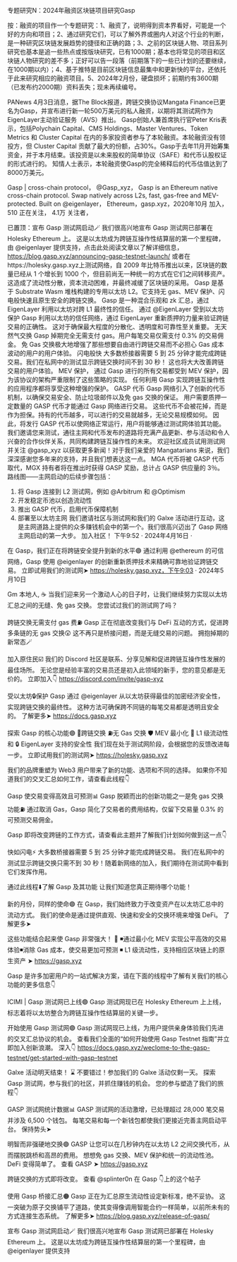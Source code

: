 专题研究N：2024年融资区块链项目研究Gasp 


按：融资的项目作一个专题研究：1、融资了，说明得到资本界看好，可能是一个好的方向和项目；2、通过研究它们，可以了解外界或圈内人对这个行业的判断，是一种研究区块链发展趋势的捷径和正确的路；3、之前的区块链人物、项目系列研究也基本是追一些热点或按版块研究，已有1000期；基本也将常见的项目和区块链人物研究的差不多；正好可以告一段落（前期落下的一些已计划的还要继续，在1000期以内）；4、基于推特是目前区块链信息最集中和更新快的平台，还依托于此来研究相应的融资项目。5、2024年2月份，硬盘损坏；前期约有3600期（已发布约2000期）资料丢失；现未再续编号。

PANews 4月3日消息，据The Block报道，跨链交换协议Mangata Finance已更名为Gasp，并宣布进行新一轮500万美元的私人融资，以期将其测试网作为EigenLayer主动验证服务（AVS）推出。
Gasp创始人兼首席执行官Peter Kris表示，包括Polychain Capital、CMS Holdings、Master Ventures、Token Metrics 和 Cluster Capital 在内的多家投资者参与了本轮融资。本轮融资没有领投方，但 Cluster Capital 贡献了最大的份额，占30%。Gasp于去年11月开始筹集资金，并于本月结束。该投资是以未来股权的简单协议（SAFE）和代币认股权证的形式进行的。
知情人士表示，本轮融资使Gasp的完全稀释后的代币估值达到了8000万美元。

Gasp | cross-chain protocol，
@Gasp_xyz，
Gasp is an Ethereum native cross-chain protocol. Swap natively across L2s, fast, gas-free and MEV-protected. Built on 
@eigenlayer，
Ethereum，gasp.xyz，2020年10月 加入，
510 正在关注，
4.1万 关注者，


已置顶：宣布 Gasp 测试网启动🪄
我们很高兴地宣布 Gasp 测试网已部署在 Holesky Ethereum 上。
这是以太坊成为跨链互操作性结算层的第一个里程碑，由
@eigenlayer
提供支持，点击此处阅读文章以了解详细信息， https://blog.gasp.xyz/announcing-gasp-testnet-launch/
或者在https://holesky.gasp.xyz上测试网络，自 2009 年比特币推出以来，区块链的数量已经从 1 个增长到 1000 个，但目前尚无一种统一的方式在它们之间转移资产。
这造成了流动性分散，资本流动困难，并最终减缓了区块链的采用。
Gasp 是基于 Substrate Wasm 堆栈构建的专用以太坊 L2。它支持无 gas、MEV 保护、闪电般快速且原生安全的跨链交换。
Gasp 是一种混合乐观和 zk 汇总，通过 EigenLayer 利用以太坊对跨 L1 最终性的信任。
通过
@EigenLayer
受到以太坊保护
Gasp 利用以太坊的信任网络，通过 EigenLayer 重新质押的力量来验证跨链交易的正确性。
这对于确保最大程度的分散化、透明度和可靠性至关重要。
无天然气交换
Gasp 掉期完全无需支付 gas。用户每笔交易仅需支付 0.3% 的交易佣金。
免 Gas 交换极大地增强了那些想要自由进行跨链交易而不必担心 Gas 成本波动的用户的用户体验。
闪电般快
大多数桥接器需要 5 到 25 分钟才能完成跨链交易。我们在私网中的测试显示跨链交换时间不到 30 秒！
这也将大大改善跨链交易的用户体验。
MEV 保护，
通过 Gasp 进行的所有交易都受到 MEV 保护，因为该协议的架构严重限制了这些策略的实现。
任何利用 Gasp 实现跨链互操作性的应用程序都将享受这种增强的保护。
GASP 代币
Gasp 网络引入了创新的代币机制，以确保交易安全、防止垃圾邮件以及免 gas 交换的保证。
用户需要质押一定数量的 GASP 代币才能通过 Gasp 网络进行交易。
这些代币不会被花掉，而是作为担保。持有的代币越多，可以进行的交易就越多，无论交易规模如何。
因此，将发行 GASP 代币以使网络正常运行，用户将能够通过测试网体验其功能。
我们邀请您来测试，通往主网和代币发布的道路将充满产品更新、参与活动和令人兴奋的合作伙伴关系，共同构建跨链互操作性的未来。
欢迎社区成员试用测试网并关注
@gasp_xyz
以获取更多新闻！对于我们亲爱的 Mangatarians 来说，我们深深感谢您多年来的支持，并且我们想表达这一点。
MGA 代币将被 GASP 代币取代，MGX 持有者将在推出时获得 GASP 奖励，总计占 GASP 供应量的 3％。路线图——主网启动的后续步骤包括：
1. 将 Gasp 连接到 L2 测试网，例如
@Arbitrum
和
@Optimism
2. 开发稳定币池以创造流动性
3. 推出 GASP 代币，启用代币保障机制
4. 部署至以太坊主网
我们邀请社区与测试网和我们的 Galxe 活动进行互动，这是主网道路上提供的众多赚钱机会中的第一个。我们很高兴迈出了 Gasp 网络主网启动的第一大步。
加入社区！
下午9:52 · 2024年4月16日
·

在 Gasp，我们正在将跨链安全提升到新的水平🟣
通过利用
@ethereum
的可信网络，Gasp 使用
@eigenlayer
的创新重新质押技术来精确可靠地验证跨链交易。
立即试用我们的测试网➤ https://holesky.gasp.xyz，下午9:03 · 2024年5月10日

Gm 本地人, ☕️
当我们迎来另一个激动人心的日子时，让我们继续努力实现以太坊汇总之间的无缝、免 gas 交换。
您尝试过我们的测试网了吗？

跨链交换无需支付 gas 费⛽️
Gasp 正在彻底改变我们与 DeFi 互动的方式，促进跨多条链的无 gas 交换😲
这不再只是桥接问题，而是无缝交易的问题。
拥抱掉​​期的新常态🪄

加入原住民☑️
我们的 Discord 社区是联系、分享见解和促进跨链互操作性发展的最佳场所。
无论您是经验丰富的交易员还是初入此领域的新手，您的意见都是无价的。
立即加入👇
https://discord.com/invite/gasp-xyz

受以太坊🔒保护
Gasp 通过
@eigenlayer
从以太坊获得最佳的加密经济安全性，实现跨链交换的最终性。
这种方法可确保跨不同链的每笔交易都是透明且安全的。
了解更多➤  https://docs.gasp.xyz

探索 Gasp 的核心功能🟣
🔄跨链交换
⛽️无 Gas 交换
🛡️ MEV 最小化
🌊 L1 级流动性和
🔒 EigenLayer 支持的安全性
我们现在处于测试网阶段，会根据您的反馈改进每一步。
立即试用我们的测试网➤ https://holesky.gasp.xyz

我们的品牌重塑为 Web3 用户带来了新的功能、选项和不同的选择。
如果你不知道我们的交叉汇总如何工作，请查看此线程👇

Gasp 使交易变得高效且可预测📊
Gasp 脱颖而出的创新功能之一是免 gas 交换功能⛽️
通过取消 Gas，Gasp 简化了交易者的费用结构，仅留下交易量 0.3% 的可预测交易佣金。

Gasp 即将改变跨链的工作方式，请查看此主题并了解我们计划如何做到这一点👇

快如闪电⚡️
大多数桥接器需要 5 到 25 分钟才能完成跨链交易。
我们在私网中的测试显示跨链交换只需不到 30 秒！随着新网络的加入，我们期待在测试网中看到它们发挥作用。

通过此线程⬇️了解 Gasp 及其功能
让我们知道您真正期待哪个功能！

新的月份，同样的使命🟣
在 Gasp，我们始终致力于改变资产在以太坊汇总中的流动方式。
我们的使命是通过提供直观、快速和安全的交换环境来增强 DeFi。
了解更多➤

这些功能结合起来使 Gasp 非常强大！ 🦾
◾️通过最小化 MEV 实现公平高效的交易体验◾️消除 Gas 成本，使交易更加可预测
◾️ L1 级流动性，支持相应区块链上的原生资产
➤ https://gasp.xyz

Gasp 是许多加密用户的一站式解决方案，请在下面的线程中了解有关我们的核心功能的更多信息👇

ICIMI | Gasp 测试网已上线🟣
Gasp 测试网现已在 Holesky Ethereum 上上线，标志着将以太坊整合为跨链互操作性结算层的关键一步。

开始使用 Gasp 测试网🟣
Gasp 测试网现已上线，为用户提供亲身体验我们先进的交叉汇总协议的机会。
查看我们全面的“如何开始使用 Gasp Testnet 指南”并立即加入创新浪潮。
深入👇
https://docs.gasp.xyz/weclome-to-the-gasp-testnet/get-started-with-gasp-testnet

Galxe 活动明天结束！ ⌛
不要错过！参加我们的 Galxe 活动仅剩一天。
探索 Gasp 测试网，参与我们的社区，并抓住赚钱的机会。
您的参与塑造了我们的旅程👇

GASP 测试网统计数据📊
GASP 测试网的活动激增，已处理超过 28,000 笔交易并涉及 6,500 个钱包。
每笔交易和每一个新钱包都使我们更接近完善主网启动平台。
保持势头➤

明智而非强硬地交换🟣
GASP 让您可以在几秒钟内在以太坊 L2 之间交换代币，从而摆脱跳桥和高昂的费用。
想想免 gas 交换、MEV 保护和统一的流动性池。DeFi 变得简单了。
查看 GASP ➤ https://gasp.xyz

跨链交换的方式即将改变。
查看
@splinter0n
在 Gasp 👇上的这个帖子

使用 Gasp 桥接汇总🟠
Gasp 正在为汇总原生流动性设定新标准，绝不妥协。
这一突破为原子交换铺平了道路，使其变得像调用智能合约一样简单，以前所未有的方式连接生态系统。
了解更多➤ https://blog.gasp.xyz/release-of-gasp/

宣布 Gasp 测试网启动🪄
我们很高兴地宣布 Gasp 测试网已部署在 Holesky Ethereum 上。
这是以太坊成为跨链互操作性结算层的第一个里程碑，由
@eigenlayer
提供支持




